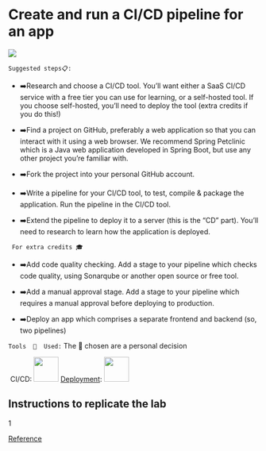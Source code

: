 # Create and run a CI/CD pipeline for an app  #

![](/home/sharker3312/Descargas/Workflow.png)

`Suggested steps📋:`

- ➡️Research and choose a CI/CD tool. You’ll want either a SaaS CI/CD service with a free tier you can use for learning, or a self-hosted tool. If you choose self-hosted, you’ll need to deploy the tool (extra credits if you do this!)
	
- ➡️Find a project on GitHub, preferably a web application so that you can interact with it using a web browser. We recommend Spring Petclinic which is a Java web application developed in Spring Boot, but use any other project you’re familiar with.
	
- ➡️Fork the project into your personal GitHub account.
	
- ➡️Write a pipeline for your CI/CD tool, to test, compile & package the application. Run the pipeline in the CI/CD tool.
	
- ➡️Extend the pipeline to deploy it to a server (this is the “CD” part). You’ll need to research to learn how the application is deployed.

` For extra credits 🎓`
- ➡️Add code quality checking. Add a stage to your pipeline which checks code quality, using Sonarqube or another open source or free tool.
  
- ➡️Add a manual approval stage. Add a stage to your pipeline which requires a manual approval before deploying to production.
  
- ➡️Deploy an app which comprises a separate frontend and backend (so, two pipelines)

`Tools  🔨  Used:`
	The  🔨  chosen are a personal decision   

​         CI/CD: <img height="50" src="https://user-images.githubusercontent.com/25181517/179090274-733373ef-3b59-4f28-9ecb-244bea700932.png">
[Deployment](https://github.com/spring-projects/spring-petclinic): <img height="50" src="https://user-images.githubusercontent.com/25181517/192108374-8da61ba1-99ec-41d7-80b8-fb2f7c0a4948.png">  

## Instructions to replicate the lab ##

1



[Reference](https://www.tutorialworks.com/devops-project-ideas/#project-2-create-and-run-a-cicd-pipeline-for-an-app)

 